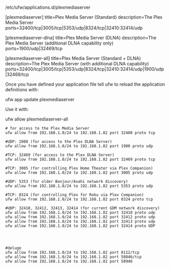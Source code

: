 

/etc/ufw/applications.d/plexmediaserver

[plexmediaserver]
title=Plex Media Server (Standard)
description=The Plex Media Server
ports=32400/tcp|3005/tcp|5353/udp|8324/tcp|32410:32414/udp

[plexmediaserver-dlna]
title=Plex Media Server (DLNA)
description=The Plex Media Server (additional DLNA capability only)
ports=1900/udp|32469/tcp

[plexmediaserver-all]
title=Plex Media Server (Standard + DLNA)
description=The Plex Media Server (with additional DLNA capability)
ports=32400/tcp|3005/tcp|5353/udp|8324/tcp|32410:32414/udp|1900/udp|32469/tcp

Once you have defined your application file tell ufw to reload the application definitions with:

ufw app update plexmediaserver

Use it with:

ufw allow plexmediaserver-all



```
# for access to the Plex Media Server
ufw allow from 192.168.1.0/24 to 192.168.1.82 port 32400 proto tcp

#UDP: 1900 (for access to the Plex DLNA Server)
ufw allow from 192.168.1.0/24 to 192.168.1.82 port 1900 proto udp

#TCP: 32469 (for access to the Plex DLNA Server)
ufw allow from 192.168.1.0/24 to 192.168.1.82 port 32469 proto tcp

#TCP: 3005 (for controlling Plex Home Theater via Plex Companion)
ufw allow from 192.168.1.0/24 to 192.168.1.82 port 3005 proto udp

#UDP: 5353 (for older Bonjour/Avahi network discovery)
ufw allow from 192.168.1.0/24 to 192.168.1.82 port 5353 proto udp

#TCP: 8324 (for controlling Plex for Roku via Plex Companion)
ufw allow from 192.168.1.0/24 to 192.168.1.82 port 8324 proto tcp

#UDP: 32410, 32412, 32413, 32414 (for current GDM network discovery)
ufw allow from 192.168.1.0/24 to 192.168.1.82 port 32410 proto udp
ufw allow from 192.168.1.0/24 to 192.168.1.82 port 32412 proto udp
ufw allow from 192.168.1.0/24 to 192.168.1.82 port 32413 proto udp
ufw allow from 192.168.1.0/24 to 192.168.1.82 port 32414 proto UDP




#deluge
ufw allow from 192.168.1.0/24 to 192.168.1.82 port 8112/tcp
ufw allow from 192.168.1.0/24 to 192.168.1.82 port 58846/tcp
ufw allow from 192.168.1.0/24 to 192.168.1.82 port 58946

 
 ```
